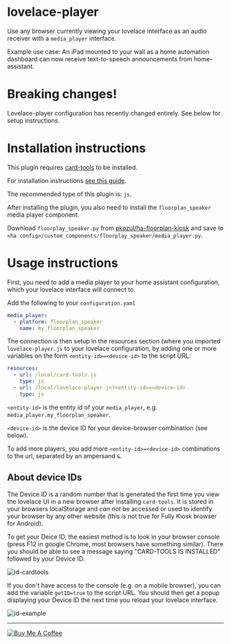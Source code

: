 lovelace-player
===============

Use any browser currently viewing your lovelace interface as an audio receiver with a `media_player` interface.

Example use case: An iPad mounted to your wall as a home automation dashboard can now receive text-to-speech announcements from home-assistant.

# Breaking changes!
Lovelace-player configuration has recently changed entirely.
See below for setup instructions.

# Installation instructions

This plugin requires [card-tools](https://github.com/thomasloven/lovelace-card-tools) to be installed.

For installation instructions [see this guide](https://github.com/thomasloven/hass-config/wiki/Lovelace-Plugins).

The recommended type of this plugin is: `js`.

After installing the plugin, you also need to install the `floorplan_speaker` media player component.

Download `floorplay_speaker.py` from [pkozul/ha-floorplan-kiosk](https://github.com/pkozul/ha-floorplan-kiosk) and save to `<ha config>/custom_components/floorplay_speaker/media_player.py`.

# Usage instructions

First, you need to add a media player to your home assistant configuration, which your lovelace interface will connect to.

Add the following to your `configuration.yaml`

```yaml
media_player:
  - platform: floorplan_speaker
    name: my_floorplan_speaker
```

The connection is then setup in the resources section (where you imported `lovelace-player.js` to your lovelace configuration, by adding one or more variables on the form `<entity-id>=<device-id>` to the script URL:

```yaml
resources:
  - url: /local/card-tools.js
    type: js
  - url: /local/lovelace-player.js?<entity-id>=<device-id>
    type: js
```

`<entity-id>` is the entity id of your `media_player`, e.g. `media_player.my_floorplan_speaker`.

`<device-id>` is the device ID for your device-browser combination (see below).

To add more players, you add more `<entity-id>=<device-id>` combinations to the url, separated by an ampersand `&`.


## About device IDs

The Device ID is a random number that is generated the first time you view the lovelace UI in a new browser after installing `card-tools`. It is stored in your browsers localStorage and *can not* be accessed or used to identify your browser by any other website (this is not true for Fully Kiosk browser for Android).

To get your Deice ID, the easiest method is to look in your browser console (press F12 in google Chrome, most browsers have something similar). There you should be able to see a message saying "CARD-TOOLS IS INSTALLED" followed by your Device ID.

![id-cardtools](https://user-images.githubusercontent.com/1299821/55386101-08bdef80-552f-11e9-9916-30edbe760b0e.jpg)


If you don't have access to the console (e.g. on a mobile browser), you can add the variable `getID=true` to the script URL. You should then get a popup displaying your Device ID the next time you reload your lovelace interface.

![id-example](https://user-images.githubusercontent.com/1299821/55386117-14111b00-552f-11e9-94bc-b019841e373e.jpg)


---
<a href="https://www.buymeacoffee.com/uqD6KHCdJ" target="_blank"><img src="https://www.buymeacoffee.com/assets/img/custom_images/white_img.png" alt="Buy Me A Coffee" style="height: auto !important;width: auto !important;" ></a>
